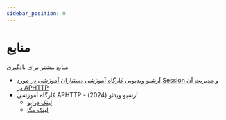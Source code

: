 ```yaml
---
sidebar_position: 0
---
```


# منابع

منابع بیشتر برای یادگیری

- [آرشیو ویدیویی کارگاه آموزشی دستیاران آموزشی در مورد Session و مدیریت آن در APHTTP](https://www.aparat.com/v/poN3d)
- کارگاه آموزشی APHTTP - آرشیو ویدئو (2024)
  - [لینک درایو](https://drive.google.com/drive/folders/1ObvPRfqIaievXz8qhlCjnbOZTdw5Rhr4?usp=sharing)
  - [لینک مگا](https://mega.nz/folder/WRsERbbC#H0s2BPCFDPKI-6oR8KUS9Q)
